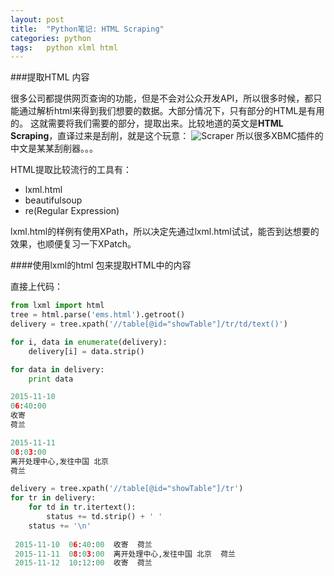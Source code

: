 ```yaml
---
layout: post
title:  "Python笔记: HTML Scraping"
categories: python
tags:   python xlml html
---
```

###提取HTML 内容

很多公司都提供网页查询的功能，但是不会对公众开发API，所以很多时候，都只能通过解析html来得到我们想要的数据。大部分情况下，只有部分的HTML是有用的。
这就需要将我们需要的部分，提取出来。比较地道的英文是**HTML Scraping**，直译过来是刮削，就是这个玩意：
![Scraper](http://www.greenbookblog.org/wp-content/uploads/2010/11/scraping.jpg)
所以很多XBMC插件的中文是某某刮削器。。。

HTML提取比较流行的工具有：

 - lxml.html
 - beautifulsoup
 - re(Regular Expression)

lxml.html的样例有使用XPath，所以决定先通过lxml.html试试，能否到达想要的效果，也顺便复习一下XPatch。

####使用lxml的html 包来提取HTML中的内容

直接上代码：

```python
from lxml import html
tree = html.parse('ems.html').getroot()
delivery = tree.xpath('//table[@id="showTable"]/tr/td/text()')

for i, data in enumerate(delivery):
    delivery[i] = data.strip()

for data in delivery:
    print data

2015-11-10
06:40:00
收寄
荷兰

2015-11-11
08:03:00
离开处理中心,发往中国 北京
荷兰

delivery = tree.xpath('//table[@id="showTable"]/tr')
for tr in delivery:
    for td in tr.itertext():
        status += td.strip() + ' '
    status += '\n'
    
 2015-11-10  06:40:00  收寄  荷兰    
 2015-11-11  08:03:00  离开处理中心,发往中国 北京  荷兰    
 2015-11-12  10:12:00  收寄  荷兰

```

